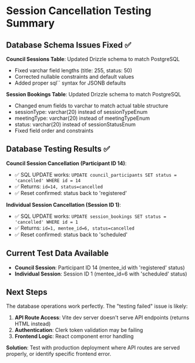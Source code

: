# Session Cancellation Testing Summary

## Database Schema Issues Fixed ✅

**Council Sessions Table**: Updated Drizzle schema to match PostgreSQL
- Fixed varchar field lengths (title: 255, status: 50)  
- Corrected nullable constraints and default values
- Added proper sql`` syntax for JSONB defaults

**Session Bookings Table**: Updated Drizzle schema to match PostgreSQL
- Changed enum fields to varchar to match actual table structure
- sessionType: varchar(20) instead of sessionTypeEnum  
- meetingType: varchar(20) instead of meetingTypeEnum
- status: varchar(20) instead of sessionStatusEnum
- Fixed field order and constraints

## Database Testing Results ✅

**Council Session Cancellation (Participant ID 14)**:
- ✅ SQL UPDATE works: `UPDATE council_participants SET status = 'cancelled' WHERE id = 14`
- ✅ Returns: `id=14, status=cancelled` 
- ✅ Reset confirmed: status back to 'registered'

**Individual Session Cancellation (Session ID 1)**:
- ✅ SQL UPDATE works: `UPDATE session_bookings SET status = 'cancelled' WHERE id = 1`
- ✅ Returns: `id=1, mentee_id=6, status=cancelled`
- ✅ Reset confirmed: status back to 'scheduled'

## Current Test Data Available

- **Council Session**: Participant ID 14 (mentee_id with 'registered' status)
- **Individual Session**: Session ID 1 (mentee_id=6 with 'scheduled' status)

## Next Steps

The database operations work perfectly. The "testing failed" issue is likely:

1. **API Route Access**: Vite dev server doesn't serve API endpoints (returns HTML instead)
2. **Authentication**: Clerk token validation may be failing
3. **Frontend Logic**: React component error handling

**Solution**: Test with production deployment where API routes are served properly, or identify specific frontend error.